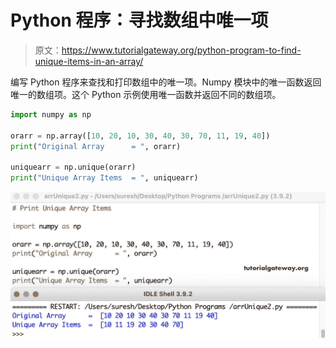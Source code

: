 # Python 程序：寻找数组中唯一项

> 原文：<https://www.tutorialgateway.org/python-program-to-find-unique-items-in-an-array/>

编写 Python 程序来查找和打印数组中的唯一项。Numpy 模块中的唯一函数返回唯一的数组项。这个 Python 示例使用唯一函数并返回不同的数组项。

```py
import numpy as np

orarr = np.array([10, 20, 10, 30, 40, 30, 70, 11, 19, 40])
print("Original Array      = ", orarr)

uniquearr = np.unique(orarr)
print("Unique Array Items  = ", uniquearr)
```

![Python Program to Find Unique Items in an Array 1](img/2e4ab5c4380c00f522b80e7d7b300eb3.png)